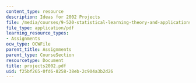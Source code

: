 ```yaml
---
content_type: resource
description: Ideas for 2002 Projects
file: /media/courses/9-520-statistical-learning-theory-and-applications-spring-2003/f25bf2650fd6825838eb2c904a3b2d26_projects2002.pdf
file_type: application/pdf
learning_resource_types:
- Assignments
ocw_type: OCWFile
parent_title: Assignments
parent_type: CourseSection
resourcetype: Document
title: projects2002.pdf
uid: f25bf265-0fd6-8258-38eb-2c904a3b2d26
---
```

